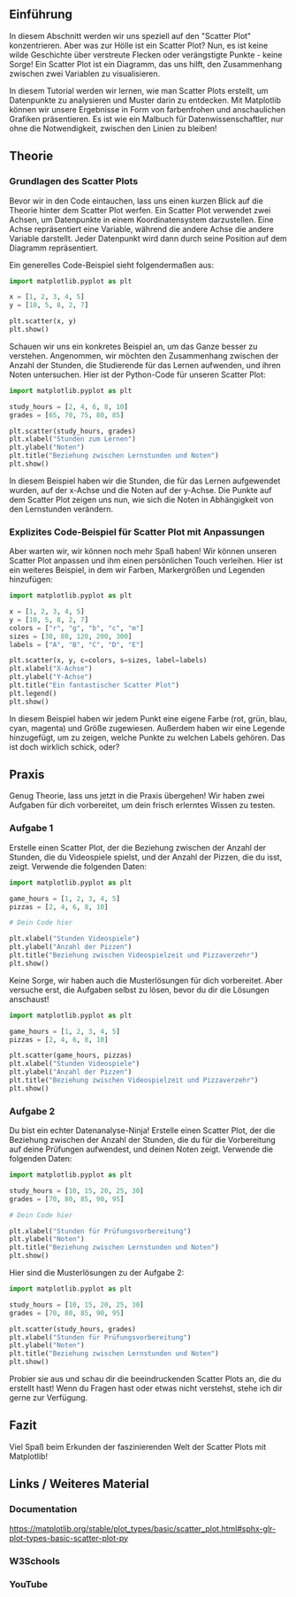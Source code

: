## Einführung
In diesem Abschnitt werden wir uns speziell auf den "Scatter Plot" konzentrieren. Aber was zur Hölle ist ein Scatter Plot? Nun, es ist keine wilde Geschichte über verstreute Flecken oder verängstigte Punkte - keine Sorge! Ein Scatter Plot ist ein Diagramm, das uns hilft, den Zusammenhang zwischen zwei Variablen zu visualisieren. 

In diesem Tutorial werden wir lernen, wie man Scatter Plots erstellt, um Datenpunkte zu analysieren und Muster darin zu entdecken. Mit Matplotlib können wir unsere Ergebnisse in Form von farbenfrohen und anschaulichen Grafiken präsentieren. Es ist wie ein Malbuch für Datenwissenschaftler, nur ohne die Notwendigkeit, zwischen den Linien zu bleiben!

## Theorie

### Grundlagen des Scatter Plots
Bevor wir in den Code eintauchen, lass uns einen kurzen Blick auf die Theorie hinter dem Scatter Plot werfen. Ein Scatter Plot verwendet zwei Achsen, um Datenpunkte in einem Koordinatensystem darzustellen. Eine Achse repräsentiert eine Variable, während die andere Achse die andere Variable darstellt. Jeder Datenpunkt wird dann durch seine Position auf dem Diagramm repräsentiert.

Ein generelles Code-Beispiel sieht folgendermaßen aus:
```python
import matplotlib.pyplot as plt

x = [1, 2, 3, 4, 5]
y = [10, 5, 8, 2, 7]

plt.scatter(x, y)
plt.show()
```

Schauen wir uns ein konkretes Beispiel an, um das Ganze besser zu verstehen. Angenommen, wir möchten den Zusammenhang zwischen der Anzahl der Stunden, die Studierende für das Lernen aufwenden, und ihren Noten untersuchen. Hier ist der Python-Code für unseren Scatter Plot:

```python
import matplotlib.pyplot as plt

study_hours = [2, 4, 6, 8, 10]
grades = [65, 70, 75, 80, 85]

plt.scatter(study_hours, grades)
plt.xlabel("Stunden zum Lernen")
plt.ylabel("Noten")
plt.title("Beziehung zwischen Lernstunden und Noten")
plt.show()
```

In diesem Beispiel haben wir die Stunden, die für das Lernen aufgewendet wurden, auf der x-Achse und die Noten auf der y-Achse. Die Punkte auf dem Scatter Plot zeigen uns nun, wie sich die Noten in Abhängigkeit von den Lernstunden verändern.

### Explizites Code-Beispiel für Scatter Plot mit Anpassungen
Aber warten wir, wir können noch mehr Spaß haben! Wir können unseren Scatter Plot anpassen und ihm einen persönlichen Touch verleihen. Hier ist ein weiteres Beispiel, in dem wir Farben, Markergrößen und Legenden hinzufügen:

```python
import matplotlib.pyplot as plt

x = [1, 2, 3, 4, 5]
y = [10, 5, 8, 2, 7]
colors = ["r", "g", "b", "c", "m"]
sizes = [30, 80, 120, 200, 300]
labels = ["A", "B", "C", "D", "E"]

plt.scatter(x, y, c=colors, s=sizes, label=labels)
plt.xlabel("X-Achse")
plt.ylabel("Y-Achse")
plt.title("Ein fantastischer Scatter Plot")
plt.legend()
plt.show()
```

In diesem Beispiel haben wir jedem Punkt eine eigene Farbe (rot, grün, blau, cyan, magenta) und Größe zugewiesen. Außerdem haben wir eine Legende hinzugefügt, um zu zeigen, welche Punkte zu welchen Labels gehören. Das ist doch wirklich schick, oder?

## Praxis
Genug Theorie, lass uns jetzt in die Praxis übergehen! Wir haben zwei Aufgaben für dich vorbereitet, um dein frisch erlerntes Wissen zu testen.

### Aufgabe 1
Erstelle einen Scatter Plot, der die Beziehung zwischen der Anzahl der Stunden, die du Videospiele spielst, und der Anzahl der Pizzen, die du isst, zeigt. Verwende die folgenden Daten:

```python
import matplotlib.pyplot as plt

game_hours = [1, 2, 3, 4, 5]
pizzas = [2, 4, 6, 8, 10]

# Dein Code hier

plt.xlabel("Stunden Videospiele")
plt.ylabel("Anzahl der Pizzen")
plt.title("Beziehung zwischen Videospielzeit und Pizzaverzehr")
plt.show()
```

Keine Sorge, wir haben auch die Musterlösungen für dich vorbereitet. Aber versuche erst, die Aufgaben selbst zu lösen, bevor du dir die Lösungen anschaust!

```python
import matplotlib.pyplot as plt

game_hours = [1, 2, 3, 4, 5]
pizzas = [2, 4, 6, 8, 10]

plt.scatter(game_hours, pizzas)
plt.xlabel("Stunden Videospiele")
plt.ylabel("Anzahl der Pizzen")
plt.title("Beziehung zwischen Videospielzeit und Pizzaverzehr")
plt.show()
```

### Aufgabe 2
Du bist ein echter Datenanalyse-Ninja! Erstelle einen Scatter Plot, der die Beziehung zwischen der Anzahl der Stunden, die du für die Vorbereitung auf deine Prüfungen aufwendest, und deinen Noten zeigt. Verwende die folgenden Daten:

```python
import matplotlib.pyplot as plt

study_hours = [10, 15, 20, 25, 30]
grades = [70, 80, 85, 90, 95]

# Dein Code hier

plt.xlabel("Stunden für Prüfungsvorbereitung")
plt.ylabel("Noten")
plt.title("Beziehung zwischen Lernstunden und Noten")
plt.show()
```

Hier sind die Musterlösungen zu der Aufgabe 2:

```python
import matplotlib.pyplot as plt

study_hours = [10, 15, 20, 25, 30]
grades = [70, 80, 85, 90, 95]

plt.scatter(study_hours, grades)
plt.xlabel("Stunden für Prüfungsvorbereitung")
plt.ylabel("Noten")
plt.title("Beziehung zwischen Lernstunden und Noten")
plt.show()
```

Probier sie aus und schau dir die beeindruckenden Scatter Plots an, die du erstellt hast! Wenn du Fragen hast oder etwas nicht verstehst, stehe ich dir gerne zur Verfügung.

## Fazit
Viel Spaß beim Erkunden der faszinierenden Welt der Scatter Plots mit Matplotlib!

## Links / Weiteres Material
### Documentation
https://matplotlib.org/stable/plot_types/basic/scatter_plot.html#sphx-glr-plot-types-basic-scatter-plot-py
### W3Schools
### YouTube